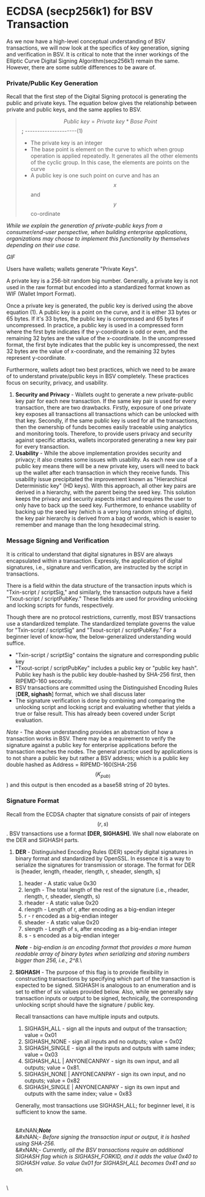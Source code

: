 # ECDSA (secp256k1) for BSV Transaction

As we now have a high-level conceptual understanding of BSV transactions, we will now look at the specifics of key generation, signing and verification in BSV. It is critical to note that the inner workings of the Elliptic Curve Digital Signing Algorithm(secp256k1) remain the same. However, there are some subtle differences to be aware of.

### Private/Public Key Generation

Recall that the first step of the Digital Signing protocol is generating the public and private keys. The equation below gives the relationship between private and public keys, and the same applies to BSV.

> $$Public \ key = Private \ key * Base \ Point$$ **;** ---------------------(1)
>
> * The private key is an integer
> * The base point is element on the curve to which when group operation is applied repeatedly. It generates all the other elements of the cyclic group. In this case, the elements are points on the curve
> * A public key is one such point on curve and has an $$x$$ and $$y$$ co-ordinate

_While we explain the generation of private-public keys from a consumer/end-user perspective, when building enterprise applications, organizations may choose to implement this functionality by themselves depending on their use case._

_GIF_

Users have wallets; wallets generate "Private Keys".

A private key is a 256-bit random big number. Generally, a private key is not used in the raw format but encoded into a standardized format known as WIF (Wallet Import Format).

Once a private key is generated, the public key is derived using the above equation (1). A public key is a point on the curve, and it is either 33 bytes or 65 bytes. If it's 33 bytes, the public key is compressed and 65 bytes if uncompressed. In practice, a public key is used in a compressed form where the first byte indicates if the y-coordinate is odd or even, and the remaining 32 bytes are the value of the x-coordinate. In the uncompressed format, the first byte indicates that the public key is uncompressed, the next 32 bytes are the value of x-coordinate, and the remaining 32 bytes represent y-coordinate.

Furthermore, wallets adopt two best practices, which we need to be aware of to understand private/public keys in BSV completely. These practices focus on security, privacy, and usability.

1. **Security and Privacy** - Wallets ought to generate a new private-public key pair for each new transaction. If the same key pair is used for every transaction, there are two drawbacks. Firstly, exposure of one private key exposes all transactions all transactions which can be unlocked with that key. Secondly, if the same public key is used for all the transactions, then the ownership of funds becomes easily traceable using analytics and monitoring tools. Therefore, to provide users privacy and security against specific attacks, wallets incorporated generating a new key pair for every transaction.
2. **Usability** - While the above implementation provides security and privacy; it also creates some issues with usability. As each new use of a public key means there will be a new private key, users will need to back up the wallet after each transaction in which they receive funds. This usability issue precipitated the improvement known as "Hierarchical Deterministic key" (HD keys). With this approach, all other key pairs are derived in a hierarchy, with the parent being the seed key. This solution keeps the privacy and security aspects intact and requires the user to only have to back up the seed key. Furthermore, to enhance usability of backing up the seed key (which is a very long random string of digits), the key pair hierarchy is derived from a bag of words, which is easier to remember and manage than the long he&#x78;_&#x61;_&#x64;ecimal string.

### Message Signing and Verification

It is critical to understand that digital signatures in BSV are always encapsulated within a transaction. Expressly, the application of digital signatures, i.e., signature and verification, are instructed by the script in transactions.

There is a field within the data structure of the transaction inputs which is "Txin-script / scriptSig," and similarly, the transaction outputs have a field "Txout-script / scriptPubKey." These fields are used for providing unlocking and locking scripts for funds, respectively.

Though there are no protocol restrictions, currently, most BSV transactions use a standardized template. The standardized template governs the value for "Txin-script / scriptSig" and "Txout-script / scriptPubKey." For a beginner level of know-how, the below-generalized understanding would suffice.

* "Txin-script / scriptSig" contains the signature and corresponding public key
* "Txout-script / scriptPubKey" includes a public key or "public key hash". Public key hash is the public key double-hashed by SHA-256 first, then RIPEMD-160 secondly.
* BSV transactions are committed using the Distinguished Encoding Rules \[**DER, sighash**] format, which we shall discuss later
* The signature verification is done by combining and comparing the unlocking script and locking script and evaluating whether that yields a true or false result. This has already been covered under Script evaluation.

_Note_ - The above understanding provides an abstraction of how a transaction works in BSV. There may be a requirement to verify the signature against a public key for enterprise applications before the transaction reaches the nodes. The general practice used by applications is to not share a public key but rather a BSV address; which is a public key double hashed as Address = RIPEMD-160(SHA-256$$(K_{pub)}$$) and this output is then encoded as a base58 string of 20 bytes.

### Signature Format

Recall from the ECDSA chapter that signature consists of pair of integers $$(r, s)$$. BSV transactions use a format **\[DER, SIGHASH]**. We shall now elaborate on the DER and SIGHASH parts.

1.  **DER** - Distinguished Encoding Rules (DER) specify digital signatures in binary format and standardized by OpenSSL. In essence it is a way to serialize the signatures for transmission or storage. The format for DER is \[header, length, rheader, rlength, r, sheader, slength, s]

    1. header - A static value 0x30
    2. length - The total length of the rest of the signature (i.e., rheader, rlength, r, sheader, slength, s)
    3. rheader - A static value 0x20
    4. rlength - Length of r, after encoding as a big-endian integer
    5. r - r encoded as a big-endian integer
    6. sheader - A static value 0x20
    7. slength - Length of s, after encoding as a big-endian integer
    8. s - s encoded as a big-endian integer

    _**Note**_ - _big-endian is an encoding format that provides a more human readable array of binary bytes when serializing and storing numbers bigger than 256, i.e., 2^8._\\
2.  **SIGHASH** - The purpose of this flag is to provide flexibility in constructing transactions by specifying which part of the transaction is expected to be signed. SIGHASH is analogous to an enumeration and is set to either of six values provided below. Also, while we generally say transaction inputs or output to be signed, technically, the corresponding unlocking script should have the signature / public key.

    Recall transactions can have multiple inputs and outputs.

    1. SIGHASH\_ALL - sign all the inputs and output of the transaction; value = 0x01
    2. SIGHASH\_NONE - sign all inputs and no outputs; value = 0x02
    3. SIGHASH\_SINGLE - sign all the inputs and outputs with same index; value = 0x03
    4. SIGHASH\_ALL | ANYONECANPAY - sign its own input, and all outputs; value = 0x81.
    5. SIGHASH\_NONE | ANYONECANPAY - sign its own input, and no outputs; value = 0x82
    6. SIGHASH\_SINGLE | ANYONECANPAY - sign its own input and outputs with the same index; value = 0x83

    Generally, most transactions use SIGHASH\_ALL; for beginner level, it is sufficient to know the same.

    \
    &#xNAN;_**Note**_\
    &#xNAN;_-_ _Before signing the transaction input or output, it is hashed using SHA-256._\
    &#xNAN;_- Currently, all the BSV transactions require an additional SIGHASH flag which is SIGHASH\_FORKID, and it adds the value 0x40 to SIGHASH value. So value 0x01 for SIGHASH\_ALL becomes 0x41 and so on._

\
\\
